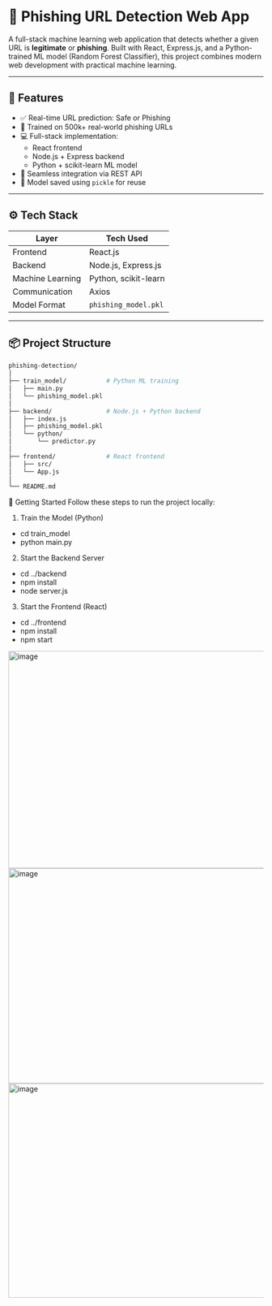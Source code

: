 # 🔐 Phishing URL Detection Web App

A full-stack machine learning web application that detects whether a given URL is **legitimate** or **phishing**. Built with React, Express.js, and a Python-trained ML model (Random Forest Classifier), this project combines modern web development with practical machine learning.

---

## 🚀 Features

- ✅ Real-time URL prediction: Safe or Phishing
- 🧠 Trained on 500k+ real-world phishing URLs
- 💻 Full-stack implementation:
  - React frontend
  - Node.js + Express backend
  - Python + scikit-learn ML model
- 🔁 Seamless integration via REST API
- 💾 Model saved using `pickle` for reuse

---

## ⚙️ Tech Stack

| Layer        | Tech Used              |
|--------------|------------------------|
| Frontend     | React.js               |
| Backend      | Node.js, Express.js    |
| Machine Learning | Python, scikit-learn |
| Communication| Axios                  |
| Model Format | `phishing_model.pkl`   |

---

## 📦 Project Structure

```bash
phishing-detection/
│
├── train_model/           # Python ML training
│   ├── main.py
│   └── phishing_model.pkl
│
├── backend/               # Node.js + Python backend
│   ├── index.js
│   ├── phishing_model.pkl
│   └── python/
│       └── predictor.py
│
├── frontend/              # React frontend
│   ├── src/
│   └── App.js
│
└── README.md

```
🚀 Getting Started
Follow these steps to run the project locally:

1. Train the Model (Python)
- cd train_model
- python main.py

2. Start the Backend Server

- cd ../backend
- npm install
- node server.js
    

3. Start the Frontend (React)
- cd ../frontend
- npm install
- npm start
    

<img width="958" height="428" alt="image" src="https://github.com/user-attachments/assets/29a7dcc8-5abe-48a6-b8f5-b787bc05a394" />
<img width="957" height="424" alt="image" src="https://github.com/user-attachments/assets/0237980b-f17d-4fc8-b14e-b21dcac5c4ed" />
<img width="959" height="422" alt="image" src="https://github.com/user-attachments/assets/87ec95b3-4964-4e06-b521-f29d3ea434b9" />


